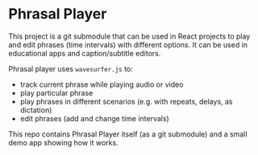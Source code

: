 # Phrasal Player

This project is a git submodule that can be used in React projects to play and edit phrases (time intervals) with different options. It can be used in educational apps and caption/subtitle editors.

Phrasal player uses `wavesurfer.js` to:

- track current phrase while playing audio or video
- play particular phrase
- play phrases in different scenarios (e.g. with repeats, delays, as dictation)
- edit phrases (add and change time intervals)

This repo contains Phrasal Player itself (as a git submodule) and a small demo app showing how it works.
